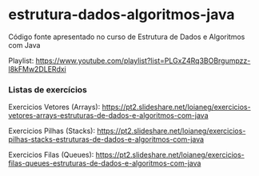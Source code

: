 # estrutura-dados-algoritmos-java
 Código fonte apresentado no curso de Estrutura de Dados e Algoritmos com Java

Playlist: https://www.youtube.com/playlist?list=PLGxZ4Rq3BOBrgumpzz-l8kFMw2DLERdxi

### Listas de exercícios
Exercicios Vetores (Arrays): https://pt2.slideshare.net/loianeg/exercicios-vetores-arrays-estruturas-de-dados-e-algoritmos-com-java

Exercicios Pilhas (Stacks): https://pt2.slideshare.net/loianeg/exercicios-pilhas-stacks-estruturas-de-dados-e-algoritmos-com-java

Exercicios Filas (Queues): https://pt2.slideshare.net/loianeg/exercicios-filas-queues-estruturas-de-dados-e-algoritmos-com-java
